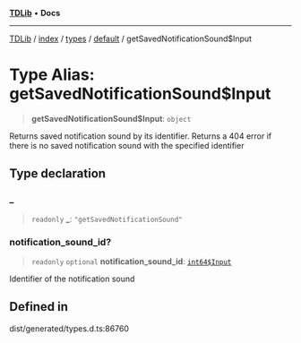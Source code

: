 [**TDLib**](../../../../../../README.md) • **Docs**

***

[TDLib](../../../../../../modules.md) / [index](../../../../../README.md) / [types](../../../README.md) / [default](../README.md) / getSavedNotificationSound$Input

# Type Alias: getSavedNotificationSound$Input

> **getSavedNotificationSound$Input**: `object`

Returns saved notification sound by its identifier. Returns a 404 error if there is no saved notification sound with the specified identifier

## Type declaration

### \_

> `readonly` **\_**: `"getSavedNotificationSound"`

### notification\_sound\_id?

> `readonly` `optional` **notification\_sound\_id**: [`int64$Input`](int64$Input-1.md)

Identifier of the notification sound

## Defined in

dist/generated/types.d.ts:86760
